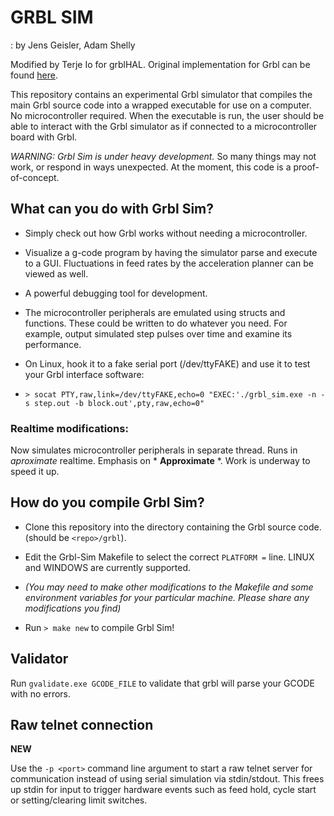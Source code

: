 # GRBL SIM 

: by Jens Geisler, Adam Shelly  

Modified by Terje Io for grblHAL. Original implementation for Grbl can be found [here](https://github.com/grbl/grbl-sim).

This repository contains an experimental Grbl simulator that compiles the main Grbl source code into a wrapped executable for use on a computer. No microcontroller required. When the executable is run, the user should be able to interact with the Grbl simulator as if connected to a microcontroller board with Grbl.

*WARNING: Grbl Sim is under heavy development.* So many things may not work, or respond in ways unexpected. At the moment, this code is a proof-of-concept.

## What can you do with Grbl Sim? 

 - Simply check out how Grbl works without needing a microcontroller.
 - Visualize a g-code program by having the simulator parse and execute to a GUI. Fluctuations in feed rates by the acceleration planner can be viewed as well.
 - A powerful debugging tool for development.
 - The microcontroller peripherals are emulated using structs and functions. These could be written to do whatever you need. For example, output simulated step pulses over time and examine its performance.
 - On Linux, hook it to a fake serial port (/dev/ttyFAKE) and use it to test your Grbl interface software:

  -  `> socat PTY,raw,link=/dev/ttyFAKE,echo=0 "EXEC:'./grbl_sim.exe -n -s step.out -b block.out',pty,raw,echo=0" `

 
### Realtime modifications:

  Now simulates microcontroller peripherals in separate thread.  Runs in *aproximate* realtime.  Emphasis on  * **Approximate** *.  Work is underway to speed it up.

## How do you compile Grbl Sim?

- Clone this repository into the directory containing the Grbl source code.  (should be `<repo>/grbl`).  

- Edit the Grbl-Sim Makefile to select the correct `PLATFORM =`  line.  LINUX and WINDOWS are currently supported. 

 - *(You may need to make other modifications to the Makefile and some environment variables for your particular machine. Please share any modifications you find)*

- Run `> make new` to compile Grbl Sim!  


## Validator

Run `gvalidate.exe GCODE_FILE` to validate that grbl will parse your GCODE with no errors.

## Raw telnet connection
**NEW** 

Use the `-p <port>` command line argument to start a raw telnet server for communication instead of using serial simulation via stdin/stdout. This frees up stdin for input to trigger hardware events such as feed hold, cycle start or setting/clearing limit switches. 

